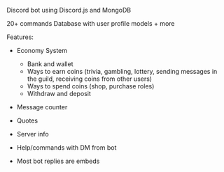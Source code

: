 Discord bot using Discord.js and MongoDB

20+ commands
Database with user profile models + more

Features:

- Economy System
  - Bank and wallet
  - Ways to earn coins (trivia, gambling, lottery, sending messages in the guild, receiving coins from other users)
  - Ways to spend coins (shop, purchase roles)
  - Withdraw and deposit
  
- Message counter
- Quotes
- Server info
- Help/commands with DM from bot
- Most bot replies are embeds

